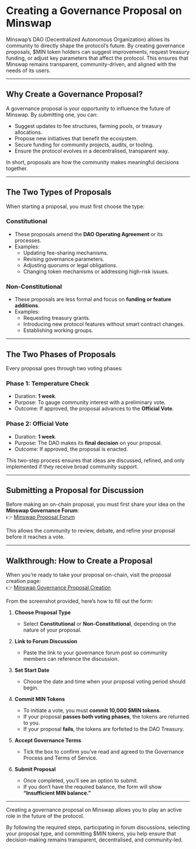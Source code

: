 # Creating a Governance Proposal on Minswap

Minswap’s DAO (Decentralized Autonomous Organization) allows its community to directly shape the protocol’s future. By creating governance proposals, $MIN token holders can suggest improvements, request treasury funding, or adjust key parameters that affect the protocol. This ensures that Minswap remains transparent, community-driven, and aligned with the needs of its users.

---

## Why Create a Governance Proposal?

A governance proposal is your opportunity to influence the future of Minswap. By submitting one, you can:

- Suggest updates to fee structures, farming pools, or treasury allocations.
- Propose new initiatives that benefit the ecosystem.
- Secure funding for community projects, audits, or tooling.
- Ensure the protocol evolves in a decentralised, transparent way.

In short, proposals are how the community makes meaningful decisions together.

---

## The Two Types of Proposals

When starting a proposal, you must first choose the type:

### **Constitutional**
- These proposals amend the **DAO Operating Agreement** or its processes.
- Examples:
    - Updating fee-sharing mechanisms.
    - Revising governance parameters.
    - Adjusting quorums or legal obligations.
    - Changing token mechanisms or addressing high-risk issues.

### **Non-Constitutional**
- These proposals are less formal and focus on **funding or feature additions**.
- Examples:
    - Requesting treasury grants.
    - Introducing new protocol features without smart contract changes.
    - Establishing working groups.

---

## The Two Phases of Proposals

Every proposal goes through two voting phases:

### **Phase 1: Temperature Check**
- Duration: **1 week**.
- Purpose: To gauge community interest with a preliminary vote.
- Outcome: If approved, the proposal advances to the **Official Vote**.

### **Phase 2: Official Vote**
- Duration: **1 week**.
- Purpose: The DAO makes its **final decision** on your proposal.
- Outcome: If approved, the proposal is enacted.

This two-step process ensures that ideas are discussed, refined, and only implemented if they receive broad community support.

---

## Submitting a Proposal for Discussion

Before making an on-chain proposal, you must first share your idea on the **Minswap Governance Forum**:  
👉 [Minswap Proposal Forum](https://forum.minswap.org/c/proposals/7)

This allows the community to review, debate, and refine your proposal before it reaches a vote.

---

## Walkthrough: How to Create a Proposal

When you’re ready to take your proposal on-chain, visit the proposal creation page:  
👉 [Minswap Governance Proposal Creation](https://minswap.org/governance/create-proposal)

From the screenshot provided, here’s how to fill out the form:

1. **Choose Proposal Type**
    - Select **Constitutional** or **Non-Constitutional**, depending on the nature of your proposal.

2. **Link to Forum Discussion**
    - Paste the link to your governance forum post so community members can reference the discussion.

3. **Set Start Date**
    - Choose the date and time when your proposal voting period should begin.

4. **Commit MIN Tokens**
    - To initiate a vote, you must **commit 10,000 $MIN tokens**.
    - If your proposal **passes both voting phases**, the tokens are returned to you.
    - If your proposal **fails**, the tokens are forfeited to the DAO Treasury.

5. **Accept Governance Terms**
    - Tick the box to confirm you’ve read and agreed to the Governance Process and Terms of Service.

6. **Submit Proposal**
    - Once completed, you’ll see an option to submit.
    - If you don’t have the required balance, the form will show **“Insufficient MIN balance.”**

---

Creating a governance proposal on Minswap allows you to play an active role in the future of the protocol.

By following the required steps, participating in forum discussions, selecting your proposal type, and committing $MIN tokens, you help ensure that decision-making remains transparent, decentralised, and community-led.
